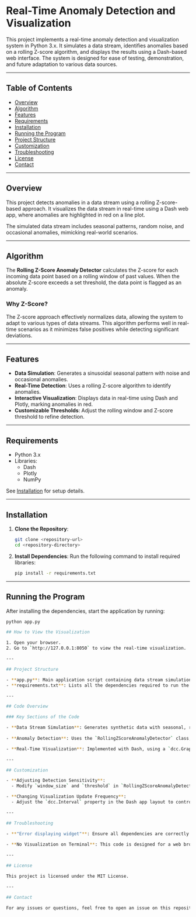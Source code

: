 # Real-Time Anomaly Detection and Visualization

This project implements a real-time anomaly detection and visualization system in Python 3.x. It simulates a data stream, identifies anomalies based on a rolling Z-score algorithm, and displays the results using a Dash-based web interface. The system is designed for ease of testing, demonstration, and future adaptation to various data sources.

---

## Table of Contents

- [Overview](#overview)
- [Algorithm](#algorithm)
- [Features](#features)
- [Requirements](#requirements)
- [Installation](#installation)
- [Running the Program](#running-the-program)
- [Project Structure](#project-structure)
- [Customization](#customization)
- [Troubleshooting](#troubleshooting)
- [License](#license)
- [Contact](#contact)

---

## Overview

This project detects anomalies in a data stream using a rolling Z-score-based approach. It visualizes the data stream in real-time using a Dash web app, where anomalies are highlighted in red on a line plot. 

The simulated data stream includes seasonal patterns, random noise, and occasional anomalies, mimicking real-world scenarios.

---

## Algorithm

The **Rolling Z-Score Anomaly Detector** calculates the Z-score for each incoming data point based on a rolling window of past values. When the absolute Z-score exceeds a set threshold, the data point is flagged as an anomaly.

### Why Z-Score?
The Z-score approach effectively normalizes data, allowing the system to adapt to various types of data streams. This algorithm performs well in real-time scenarios as it minimizes false positives while detecting significant deviations.

---

## Features

- **Data Simulation**: Generates a sinusoidal seasonal pattern with noise and occasional anomalies.
- **Real-Time Detection**: Uses a rolling Z-score algorithm to identify anomalies.
- **Interactive Visualization**: Displays data in real-time using Dash and Plotly, marking anomalies in red.
- **Customizable Thresholds**: Adjust the rolling window and Z-score threshold to refine detection.

---

## Requirements

- Python 3.x
- Libraries:
  - Dash
  - Plotly
  - NumPy

See [Installation](#installation) for setup details.

---

## Installation

1. **Clone the Repository**:
    ```bash
    git clone <repository-url>
    cd <repository-directory>
    ```

2. **Install Dependencies**:
    Run the following command to install required libraries:
    ```bash
    pip install -r requirements.txt
    ```

---

## Running the Program

After installing the dependencies, start the application by running:

```bash
python app.py

## How to View the Visualization

1. Open your browser.
2. Go to `http://127.0.0.1:8050` to view the real-time visualization.

---

## Project Structure

- **app.py**: Main application script containing data stream simulation, anomaly detection, and real-time visualization.
- **requirements.txt**: Lists all the dependencies required to run the project.

---

## Code Overview

### Key Sections of the Code

- **Data Stream Simulation**: Generates synthetic data with seasonal, random noise, and anomalies. The function `data_stream_simulation` iterates through data points, introducing a 0.1-second delay to simulate real-time data.
  
- **Anomaly Detection**: Uses the `RollingZScoreAnomalyDetector` class, which maintains a rolling window of recent data points to calculate mean and standard deviation. An anomaly is flagged when the Z-score exceeds a specified threshold.

- **Real-Time Visualization**: Implemented with Dash, using a `dcc.Graph` component to display data and detected anomalies in real time. Data is updated every 500ms via `dcc.Interval`.

---

## Customization

- **Adjusting Detection Sensitivity**:
  - Modify `window_size` and `threshold` in `RollingZScoreAnomalyDetector` for tuning detection sensitivity.

- **Changing Visualization Update Frequency**:
  - Adjust the `dcc.Interval` property in the Dash app layout to control how frequently the graph updates.

---

## Troubleshooting

- **"Error displaying widget"**: Ensure all dependencies are correctly installed, especially `dash` and `plotly`.
  
- **No Visualization on Terminal**: This code is designed for a web browser. Please ensure you are viewing `http://127.0.0.1:8050` in a supported browser.

---

## License

This project is licensed under the MIT License.

---

## Contact

For any issues or questions, feel free to open an issue on this repository.


